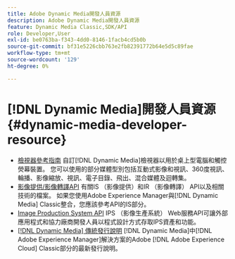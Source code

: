 ```yaml
---
title: Adobe Dynamic Media開發人員資源
description: Adobe Dynamic Media開發人員資源
feature: Dynamic Media Classic,SDK/API
role: Developer,User
exl-id: be0763ba-f343-4dd0-8146-1facb4cd5b0b
source-git-commit: bf31e5226cbb763e2fb82391772b64e5d5c89fae
workflow-type: tm+mt
source-wordcount: '129'
ht-degree: 0%

---
```


# [!DNL Dynamic Media]開發人員資源{#dynamic-media-developer-resource}

* [檢視器參考指南](/help/aem-viewers-ref/homeviewers.md)<!-- (https://experienceleague.adobe.com/docs/dynamic-media-developer-resources/library/homeviewers.html) -->
自訂[!DNL Dynamic Media]檢視器以用於桌上型電腦和觸控熒幕裝置。 您可以使用的部分媒體型別包括互動式影像和視訊、360度視訊、輪播、影像縮放、視訊、電子目錄、飛出、混合媒體及迴轉集。
* [影像提供/影像轉譯API](/help/aem-is-ir-api/homeisir.md)<!-- (https://experienceleague.adobe.com/docs/dynamic-media-developer-resources/image-serving-api/homeisir.html) -->
有關IS （影像提供）和IR （影像轉譯） API以及相關技術的檔案。 如果您使用Adobe Experience Manager與[!DNL Dynamic Media] Classic整合，您應該參考API的IS部分。
* [Image Production System API](/help/aem-ips-api/c-overview.md)
IPS （影像生產系統） Web服務API可讓外部應用程式和協力廠商開發人員以程式設計方式存取IPS資產和功能。
* [[!DNL Dynamic Media] 傳統發行說明](/help/s7-release-notes/s7rn2017.md)
[!DNL Dynamic Media]中[!DNL Adobe Experience Manager]解決方案的Adobe [!DNL Adobe Experience Cloud] Classic部分的最新發行說明。
